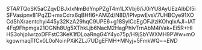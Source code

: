 $START$QoSK5aCZqvDBJxIxNmBdYnpPZgT4m1LXVbj6/iJ0iYU8AyUEzAIbDI5iSFVasipnv81PqZD+mxCdrx6qBHfI6+AMZd/N8D/IPIvpwEvsV7UHBCye91XOCdShXraentchyi445y32KzA29hqC9UPE6+g18SylCcEgOFJ/ziKOhqlxAJl+lAT4Fq9Fhpmga21OGNh8Ug5XThkLjb6NacM2HagPhlvTrnAbM4iVak+Ei5R+HIHS3ohjplwrzoDFFstC3KeK1fDLoaRngG4Y4yo75p/H9jSbYWXMH9PWw+mOkgowmaqTfCx0L0oNoinPXiKZLJ7UDgEFMH+MNyj+5FmkWQ==$END$